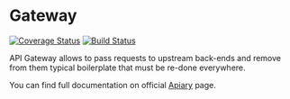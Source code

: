 # Gateway

[![Coverage Status](https://coveralls.io/repos/github/Nebo15/os.gateway/badge.svg?branch=master&t=y562b4)](https://coveralls.io/github/Nebo15/os.gateway?branch=master) [![Build Status](https://travis-ci.com/Nebo15/os.gateway.svg?token=zWpL5QGwyvH4Pcxi8Vav&branch=master)](https://travis-ci.com/Nebo15/os.gateway)

API Gateway allows to pass requests to upstream back-ends and remove from them typical boilerplate that must be re-done everywhere.

You can find full documentation on official [Apiary](http://docs.osapigateway.apiary.io/) page.
